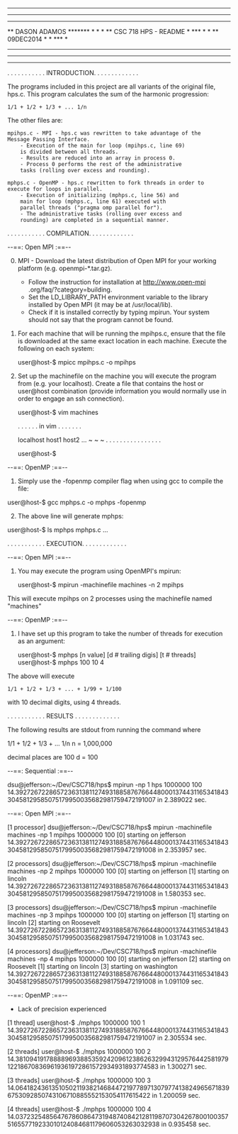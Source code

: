 **********************************************************************
*********************************************************** * *** * *
** 						****** *** * **** *
** DASON ADAMOS 				******* * * *
** CSC 718 		HPS - README 		* *** * *
** 09DEC2014 					* * *** *
** 						****
***************************************************** *
*******************************************************

. . . . . . . . . . . INTRODUCTION. . . . . . . . . . . . .

The programs included in this project are all variants of the original 
file, hps.c. This program calculates the sum of the harmonic progression:

	1/1 + 1/2 + 1/3 + ... 1/n

The other files are:

	mpihps.c - MPI - hps.c was rewritten to take advantage of the 
	Message Passing Interface.
		- Execution of the main for loop (mpihps.c, line 69)
		is divided between all threads.
		- Results are reduced into an array in process 0.
		- Process 0 performs the rest of the administrative
		tasks (rolling over excess and rounding).

	mphps.c - OpenMP - hps.c rewritten to fork threads in order to
	execute for loops in parallel.
		- Execution of initializing (mphps.c, line 56) and 
		main for loop (mphps.c, line 61) executed with 
		parallel threads ("pragma omp parallel for").
		- The administrative tasks (rolling over excess and
		rounding) are completed in a sequential manner.


. . . . . . . . . . . COMPILATION. . . . . . . . . . . . .



--==: Open MPI :==--

0. MPI - Download the latest distribution of Open MPI for your working
platform (e.g. openmpi-*.tar.gz). 
	- Follow the instruction for installation at http://www.open-mpi
	.org/faq/?category=building. 
	- Set the LD_LIBRARY_PATH environment variable to the library 
	installed by Open MPI (it may be at /usr/local/lib).
	- Check if it is installed correctly by typing mpirun. Your 
	system should not say that the program cannot be found.

1. For each machine that will be running the mpihps.c, ensure that the
file is downloaded at the same exact location in each machine. Execute
the following on each system:

	user@host-$ mpicc mpihps.c -o mpihps

2. Set up the machinefile on the machine you will execute the program from (e.g. 
your localhost). Create a file that contains the host or user@host combination 
(provide information you would normally use in order to engage an ssh connection).

	user@host-$ vim machines
	
	. . . . . . in vim . . . . . . .

	localhost
	host1
	host2
	...
	~
	~
	~
	. . . . . . . . . . . . . . . . 

	user@host-$



--==: OpenMP :==--

1. Simply use the -fopenmp compiler flag when using gcc to compile the file:

user@host-$ gcc mphps.c -o mphps -fopenmp

2. The above line will generate mphps:

user@host-$ ls
mphps
mphps.c
...


. . . . . . . . . . . EXECUTION. . . . . . . . . . . . .


--==: Open MPI :==--

1. You may execute the program using OpenMPI's mpirun:

	user@host-$ mpirun -machinefile machines -n 2 mpihps

This will execute mpihps on 2 processes using the machinefile named "machines"



--==: OpenMP :==--

1. I have set up this program to take the number of threads for
execution as an argument:

	user@host-$ mphps [n value] [d # trailing digis] [t # threads]
	user@host-$ mphps 100 10 4

The above will execute

	1/1 + 1/2 + 1/3 + ... + 1/99 + 1/100 

with 10 decimal digits, using 4 threads.



. . . . . . . . . . . RESULTS . . . . . . . . . . . . .

The following results are stdout from running the command where

1/1 + 1/2 + 1/3 + ... 1/n	n = 1,000,000

decimal places are 100		d = 100


--==: Sequential :==--

dsu@jefferson:~/Dev/CSC718/hps$ mpirun -np 1 hps 1000000 100
14.3927267228657236313811274931885876766448000137443116534184330458129585075179950035682981759472191007 in    2.389022 sec.



--==: Open MPI :==--

[1 processor]
dsu@jefferson:~/Dev/CSC718/hps$ mpirun -machinefile machines -np 1 mpihps 1000000 100
[0] starting on jefferson
14.3927267228657236313811274931885876766448000137443116534184330458129585075179950035682981759472191008 in    2.353957 sec.

[2 processors]
dsu@jefferson:~/Dev/CSC718/hps$ mpirun -machinefile machines -np 2 mpihps 1000000 100
[0] starting on jefferson
[1] starting on lincoln
14.3927267228657236313811274931885876766448000137443116534184330458129585075179950035682981759472191008 in    1.580353 sec.

[3 processors]
dsu@jefferson:~/Dev/CSC718/hps$ mpirun -machinefile machines -np 3 mpihps 1000000 100
[0] starting on jefferson
[1] starting on lincoln
[2] starting on Roosevelt
14.3927267228657236313811274931885876766448000137443116534184330458129585075179950035682981759472191008 in    1.031743 sec.

[4 processors]
dsu@jefferson:~/Dev/CSC718/hps$ mpirun -machinefile machines -np 4 mpihps 1000000 100
[0] starting on jefferson
[2] starting on Roosevelt
[1] starting on lincoln
[3] starting on washington
14.3927267228657236313811274931885876766448000137443116534184330458129585075179950035682981759472191008 in    1.091109 sec.



--==: OpenMP :==--

* Lack of precision experienced

[1 thread]
user@host-$ ./mphps 1000000 100 1
14.3927267228657236313811274931885876766448000137443116534184330458129585075179950035682981759472191007 in 2.305534 sec.

[2 threads]
user@host-$ ./mphps 1000000 100 2
14.3810941917888896938853592420961238626329943129576442581979122186708369619361972861572934931893774583 in 1.300271 sec.

[3 threads]
user@host-$ ./mphps 1000000 100 3
14.0641824361351050211938214684472197789713079774138249656718396753092850743106710885552153054117615422 in 1.200059 sec.

[4 threads]
user@host-$ ./mphps 1000000 100 4
14.0372325485647678608647319487408421281198707304267800100357516557719233010124084681179606053263032938 in 0.935458 sec.

